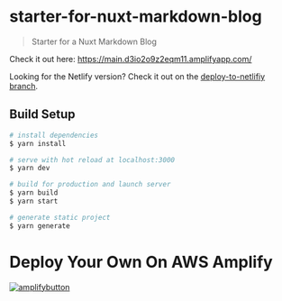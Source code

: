 # starter-for-nuxt-markdown-blog

> Starter for a Nuxt Markdown Blog

Check it out here: https://main.d3io2o9z2eqm11.amplifyapp.com/

Looking for the Netlify version? Check it out on the [deploy-to-netlifiy branch](https://github.com/jennapederson/starter-for-nuxt-markdown-blog/tree/deploy-on-netlify).

## Build Setup

``` bash
# install dependencies
$ yarn install

# serve with hot reload at localhost:3000
$ yarn dev

# build for production and launch server
$ yarn build
$ yarn start

# generate static project
$ yarn generate
```

# Deploy Your Own On AWS Amplify

[![amplifybutton](https://oneclick.amplifyapp.com/button.svg)](https://console.aws.amazon.com/amplify/home#/deploy?repo=https://github.com/jennapederson/starter-for-nuxt-markdown-blog)
